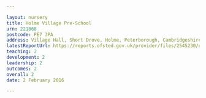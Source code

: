 ```yaml
---

layout: nursery
title: Holme Village Pre-School
urn: 221868
postcode: PE7 3PA
address: Village Hall, Short Drove, Holme, Peterborough, Cambridgeshire, PE7 3PA
latestReportUrl: https://reports.ofsted.gov.uk/provider/files/2545230/urn/221868.pdf
teaching: 2
development: 2
leadership: 2
outcomes: 2
overall: 2
date: 2 February 2016

---
```

